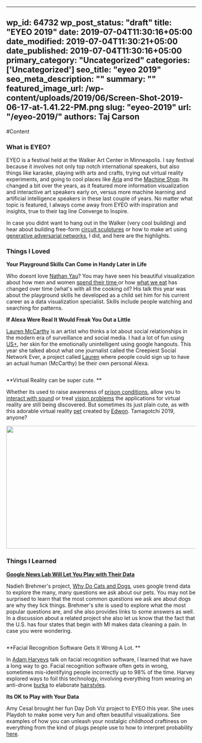 
---
wp_id: 64732
wp_post_status: "draft" 
title: "EYEO 2019"
date: 2019-07-04T11:30:16+05:00
date_modified: 2019-07-04T11:30:21+05:00
date_published: 2019-07-04T11:30:16+05:00
primary_category: "Uncategorized"
categories: ['Uncategorized'] 
seo_title: "eyeo 2019"
seo_meta_description: ""
summary: "" 
featured_image_url: /wp-content/uploads/2019/06/Screen-Shot-2019-06-17-at-1.41.22-PM.png
slug: "eyeo-2019"
url: "/eyeo-2019/"
authors: Taj Carson
---

#Content



### What is EYEO?

EYEO is a festival held at the Walker Art Center in Minneapolis. I say festival because it involves not only top notch international speakers, but also things like karaoke, playing with arts and crafts, trying out virtual reality experiments, and going to cool places like [Aria](http://www.ariampls.com/events) and the [Machine Shop](http://www.machineshopmpls.com/). Its changed a bit over the years, as it featured more information visualization and interactive art speakers early on, versus more machine learning and artificial intelligence speakers in these last couple of years. No matter what topic is featured, I always come away from EYEO with inspiration and insights, true to their tag line Converge to Inspire. 

In case you didnt want to hang out in the Walker (very cool building) and hear about building free-form [circuit sculptures](http://eyeofestival.com/speaker/mohit-bhoite/) or how to make art using [generative adversarial networks](http://eyeofestival.com/speaker/helena-sarin/), I did, and here are the highlights. 

### Things I Loved

**Your Playground Skills Can Come in Handy Later in Life**

Who doesnt love [Nathan Yau](http://eyeofestival.com/speaker/nathan-yau/)? You may have seen his beautiful visualization about how men and women [spend their time ](https://www.youtube.com/watch?v=LxvDeMnL-Os&t=11s)or how [what we eat](https://flowingdata.com/2016/05/17/the-changing-american-diet/) has changed over time (what's with all the cooking oil? His talk this year was about the playground skills he developed as a child set him for his current career as a data visualization specialist. Skills include people watching and searching for patterns. 

**If Alexa Were Real It Would Freak You Out a Little**

[Lauren McCarthy](http://lauren-mccarthy.com/) is an artist who thinks a lot about social relationships in the modern era of surveillance and social media. I had a lot of fun using [US+](http://lauren-mccarthy.com/us), her skin for the emotionally unintelligent using google hangouts. This year she talked about what one journalist called the Creepiest Social Network Ever, a project called [Lauren](http://lauren-mccarthy.com/LAUREN) where people could sign up to have an actual human (McCarthy) be their own personal Alexa. 

<img alt="" class="wp-image-64752" src="https://www.inciter.io/wp-content/uploads/2019/06/LAUREN.gif"/>

**Virtual Reality can be super cute. **

Whether its used to raise awareness of [prison conditions](https://youtu.be/odcsxUbVyZA), allow you to [interact with sound](https://www.magicleap.com/experiences/tonandi) or treat [vision problems](https://blogs.biomedcentral.com/bmcseriesblog/2018/02/09/could-virtual-reality-become-a-treatment-reality-for-lazy-eye-patients/) the applications for virtual reality are still being discovered. But sometimes its just plain cute, as with this adorable virtual reality [pet](http://www.edwon.tv/vrpet) created by [Edwon](https://twitter.com/edwonia). Tamagotchi 2019, anyone?

<img alt="" class="wp-image-64750" height="326" src="https://www.inciter.io/wp-content/uploads/2019/06/pet.gif" width="583"/>

### Things I Learned

[**Google News Lab Will Let You Play with Their Data**](https://trends.google.com/trends/story/US_cu_6fXtAFIBAABWdM_en)

Nadieh Brehmer's project, [Why Do Cats and Dogs](https://whydocatsanddogs.com/), uses google trend data to explore the many, many questions we ask about our pets. You may not be surprised to learn that the most common questions we ask are about dogs are why they lick things. Brehmer's site is used to explore what the most popular questions are, and she also provides links to some answers as well. In a discussion about a related project she also let us know that the fact that the U.S. has four states that begin with MI makes data cleaning a pain. In case you were wondering. 

<img alt="" class="wp-image-64742" src="https://www.inciter.io/wp-content/uploads/2019/06/title.gif"/>

**Facial Recognition Software Gets It Wrong A Lot. **

In [Adam Harveys](https://mastodon.social/@adamhrv) talk on facial recognition software, I learned that we have a long way to go. Facial recognition software often gets in wrong, sometimes mis-identifying people incorrectly up to 98% of the time. Harvey explored ways to foil this technology, involving everything from wearing an anti-drone [burka](https://ahprojects.com/stealth-wear/) to elaborate [hairstyles](https://cvdazzle.com/). 

**Its OK to Play with Your Data**  

Amy Cesal brought her fun Day Doh Viz project to EYEO this year. She uses Playdoh to make some very fun and often beautiful visualizations. See examples of how you can unleash your nostalgic childhood craftiness on everything from the kind of plugs people use to how to interpret probability [here](https://www.amycesal.com/day-doh-viz-all). 



